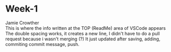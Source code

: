 # Week-1
Jamie Crowther  
This is where the info written at the TOP (ReadMe) area of VSCode appears  
The double spacing works, it creates a new line, I didn't have to do a pull request because i wasn't merging (?) It just updated after saving, adding, commiting commit message, push.